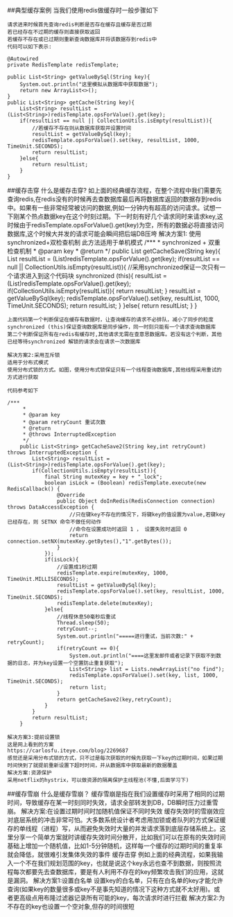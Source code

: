##典型缓存案例
    当我们使用redis做缓存时一般步骤如下

    请求进来时候首先查询redis判断是否存在缓存且缓存是否过期
    若已经存在不过期的缓存则直接获取返回
    若缓存不存在或已过期则重新查询数据库并将该数据存到redis中
    代码可以如下表示:

    @Autowired
    private RedisTemplate redisTemplate;

    public List<String> getValueBySql(String key){
        System.out.println("这里模拟从数据库中获取数据");
        return new ArrayList<>();
    }
    public List<String> getCache(String key){
        List<String> resultList = (List<String>)redisTemplate.opsForValue().get(key);
        if(resultList == null || CollectionUtils.isEmpty(resultList)){
            //若缓存不存在则从数据库获取并设置时间
            resultList = getValueBySql(key);
            redisTemplate.opsForValue().set(key, resultList, 1000, TimeUnit.SECONDS);
            return resultList;
        }else{
            return resultList;
        }
    }

##缓存击穿
    什么是缓存击穿?
    如上面的经典缓存流程，在整个流程中我们需要先查询redis,在redis没有的时候再去查数据库最后再将数据库返回的数据存到redis中。如果有一些非常经常被访问的数据,例如一分钟内有超高的访问请求。试想一下刚某个热点数据key在这个时刻过期。下一时刻有好几个请求同时来请求key,这时候由于redisTemplate.opsForValue().get(key)为空，所有的数据必将直接访问数据库,这个时候大并发的请求可能会瞬间把后端DB压垮
    解决方案1: 使用synchronized+双检查机制
    此方法适用于单机模式
    /***
         * synchronized + 双重检查机制
         * @param key
         * @return
         */
        public List<String> getCacheSave(String key){
            List<String> resultList = (List<String>)redisTemplate.opsForValue().get(key);
            if(resultList == null || CollectionUtils.isEmpty(resultList)){
                //采用synchronized保证一次只有一个请求进入到这个代码块
                synchronized (this){
                    resultList = (List<String>)redisTemplate.opsForValue().get(key);
                    if(CollectionUtils.isEmpty(resultList)){
                        return resultList;
                    }
                    resultList = getValueBySql(key);
                    redisTemplate.opsForValue().set(key, resultList, 1000, TimeUnit.SECONDS);
                    return resultList;
                }
            }else{
                return resultList;
            }
        }
    
    
    上面代码第一个判断保证在缓存有数据时，让查询缓存的请求不必排队，减小了同步的粒度
    synchronized (this)保证查询数据库是同步操作，同一时刻只能有一个请求查询数据库
    第二个判断保证所有在redis有缓存时,其他请求无需在查意思数据库。若没有这个判断，其他已经等待synchronized 解锁的请求会在请求一次数据库
    
    解决方案2:采用互斥锁
    适用于分布式模式
    使用分布式锁的方式。如图，使用分布式锁保证只有一个线程查询数据库,其他线程采用重试的方式进行获取
    
    代码参考如下
    
    /***
         *
         * @param key
         * @param retryCount 重试次数
         * @return
         * @throws InterruptedException
         */
        public List<String> getCacheSave2(String key,int retryCount) throws InterruptedException {
            List<String> resultList = (List<String>)redisTemplate.opsForValue().get(key);
            if(CollectionUtils.isEmpty(resultList)){
                final String mutexKey = key + "_lock";
                boolean isLock = (Boolean) redisTemplate.execute(new RedisCallback() {
                    @Override
                    public Object doInRedis(RedisConnection connection) throws DataAccessException {
                        //只在键key不存在的情况下，将键key的值设置为value,若键key已经存在，则 SETNX 命令不做任何动作
                        //命令在设置成功时返回 1 ， 设置失败时返回 0
                        return connection.setNX(mutexKey.getBytes(),"1".getBytes());
                    }
                });
                if(isLock){
                    //设置成1秒过期
                    redisTemplate.expire(mutexKey, 1000, TimeUnit.MILLISECONDS);
                    resultList = getValueBySql(key);
                    redisTemplate.opsForValue().set(key, resultList, 1000, TimeUnit.SECONDS);
                    redisTemplate.delete(mutexKey);
                }else{
                    //线程休息50毫秒后重试
                    Thread.sleep(50);
                    retryCount--;
                    System.out.println("=====进行重试，当前次数:" + retryCount);
                    if(retryCount == 0){
                        System.out.println("====这里发邮件或者记录下获取不到数据的日志，并为key设置一个空置防止重复获取");
                        List<String> list = Lists.newArrayList("no find");
                        redisTemplate.opsForValue().set(key, list, 1000, TimeUnit.SECONDS);
                        return list;
                    }
                    return getCacheSave2(key,retryCount);
                }
            }
            return resultList;
        }
    
    解决方案3:提前设置锁
    这是网上看到的方案
    https://carlosfu.iteye.com/blog/2269687
    感觉还是采用分布式锁的方式，只不过是每次获取的时候先获取一下key的过期时间，如果过期时间快到了就提前重新设置下超时时间，并从数据库中获取最新的数据覆盖
    解决方案:资源保护
    采用netflix的hystrix，可以做资源的隔离保护主线程池(不懂,后面学习下)
##缓存雪崩
    什么是缓存雪崩？
    缓存雪崩是指在我们设置缓存时采用了相同的过期时间，导致缓存在某一时刻同时失效，请求全部转发到DB，DB瞬时压力过重雪崩。
    解决方案:在设置过期时间时加随机值保证不同时失效
    缓存失效时的雪崩效应对底层系统的冲击非常可怕。大多数系统设计者考虑用加锁或者队列的方式保证缓存的单线程（进程）写，从而避免失效时大量的并发请求落到底层存储系统上。这里分享一个简单方案就时讲缓存失效时间分散开，比如我们可以在原有的失效时间基础上增加一个随机值，比如1-5分钟随机，这样每一个缓存的过期时间的重复率就会降低，就很难引发集体失效的事件
    缓存击穿
    例如上面的经典流程，如果我输入一个不在我们规划范围的key，也就是说这个key永远也查不到数据，则按照流程每次都要先去查数据库，要是有人利用不存在的key频繁攻击我们的应用，这就是漏洞。
    解决方案1:设置白名单
    设置key的白名单，只有在白名单的key才能允许查询(如果key的数量很多或key不是事先知道的情况下这种方式就不太好用)。或者更高级点用布隆过滤器记录所有可能的key，每次请求时进行拦截
    解决方案2:为不存在的key也设置一个空对象,但存的时间很短

